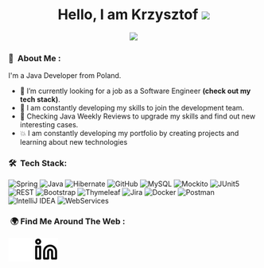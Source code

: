 <h1 align="center">Hello, I am Krzysztof <img src="https://media.giphy.com/media/hvRJCLFzcasrR4ia7z/giphy.gif" width="40"></h1>
<p align="center"><img src="https://cdn.dribbble.com/users/1292677/screenshots/6139167/media/fcf7fd0c619bb87706533079240915f3.gif" width="250"/></p>


### 👷 &nbsp;About Me :
I'm a Java Developer from Poland.
- 🔭  I’m currently looking for a job as a Software Engineer **(check out my tech stack)**.
- 👀  I am constantly developing my skills to join the development team.
- 🥷  Checking Java Weekly ﻿Reviews to upgrade my skills and find out new interesting cases.
- 💥  I am constantly developing my portfolio by creating projects and learning about new technologies

### 🛠 &nbsp;Tech Stack:

![Spring](https://img.shields.io/badge/spring-%236DB33F.svg?style=for-the-badge&logo=spring&logoColor=white)
![Java](https://img.shields.io/badge/java-%23ED8B00.svg?style=for-the-badge&logo=java&logoColor=white)
![Hibernate](https://img.shields.io/badge/Hibernate-59666C?style=for-the-badge&logo=Hibernate&logoColor=white)
![GitHub](https://img.shields.io/badge/github-%23121011.svg?style=for-the-badge&logo=github&logoColor=white)
![MySQL](https://img.shields.io/badge/mysql-%2300f.svg?style=for-the-badge&logo=mysql&logoColor=white)
![Mockito](https://img.shields.io/badge/Mockito-%236DB33F.svg?style=for-the-badge&logo=spring&logoColor=%236DB33F)
![JUnit5](https://img.shields.io/badge/JUnit5-%2300f.svg?style=for-the-badge&logo=mysql&logoColor=%2300f)
![REST](https://img.shields.io/badge/REST-000000.svg?style=for-the-badge&logo=intellij-idea&logoColor=black)
![Bootstrap](https://img.shields.io/badge/bootstrap-%238511FA.svg?style=for-the-badge&logo=bootstrap&logoColor=white)
![Thymeleaf](https://img.shields.io/badge/Thymeleaf-%23005C0F.svg?style=for-the-badge&logo=Thymeleaf&logoColor=white)
![Jira](https://img.shields.io/badge/jira-%230A0FFF.svg?style=for-the-badge&logo=jira&logoColor=white)
![Docker](https://img.shields.io/badge/docker-%230db7ed.svg?style=for-the-badge&logo=docker&logoColor=white)
![Postman](https://img.shields.io/badge/Postman-FF6C37?style=for-the-badge&logo=postman&logoColor=white)
![IntelliJ IDEA](https://img.shields.io/badge/IntelliJIDEA-000000.svg?style=for-the-badge&logo=intellij-idea&logoColor=white)
![WebServices](https://img.shields.io/badge/WebServices-000000.svg?style=for-the-badge&logo=intellij-idea&logoColor=black)
### &nbsp;🌍 Find Me Around The Web :
[![website](https://github.com/codeSTACKr/codeSTACKr/blob/master/img/linkedin-dark.svg)](https://www.linkedin.com/in/krzysztof-bledzki/#gh-dark-mode-only)
[![website](https://github.com/codeSTACKr/codeSTACKr/blob/master/img/linkedin-light.svg)](https://www.linkedin.com/in/krzysztof-bledzki/#gh-light-mode-only)
### &nbsp;
<div align="center">
<!-- <a href="https://git.io/streak-stats">
  <img  height="180em" src="https://github-readme-stats.vercel.app/api/top-langs/?username=kbledzki&layout=compact&theme=nord&hide_border=true&langs_count=8"/>
</a>
[![GitHub Streak](https://streak-stats.demolab.com/?user=kbledzki)](https://git.io/streak-stats) -->

<p align="center"><img src="https://komarev.com/ghpvc/?username=kbledzki&style=flat-square&color=blue" alt=""></p>
